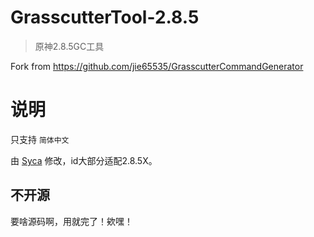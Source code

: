 # GrasscutterTool-2.8.5
> 原神2.8.5GC工具

Fork from https://github.com/jie65535/GrasscutterCommandGenerator
# 说明
只支持 `简体中文`

由 [Syca](https://github.com/Sycamore0) 修改，id大部分适配2.8.5X。
## 不开源
要啥源码啊，用就完了！欸嘿！
